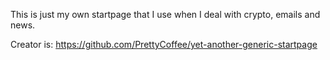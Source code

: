 This is just my own startpage that I use when I deal with crypto, emails and news. 

Creator is: https://github.com/PrettyCoffee/yet-another-generic-startpage
